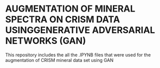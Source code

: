 # AUGMENTATION OF MINERAL SPECTRA ON CRISM DATA USINGGENERATIVE ADVERSARIAL NETWORKS (GAN)
This repository includes the all the .IPYNB files that were used for the augmentation of CRISM mineral data set using GAN
